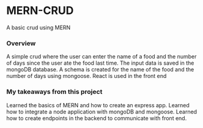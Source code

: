 # MERN-CRUD

A basic crud using MERN

### Overview

A simple crud where the user can enter the name of a food and the number of days since the user ate the food last time. The input data is saved in the mongoDB database. A schema is created for the name of the food and the number of days using mongoose. React is used in the front end

### My takeaways from this project

Learned the basics of MERN and how to create an express app.
Learned how to integrate a node application with mongoDB and mongoose.
Learned how to create endpoints in the backend to communicate with front end.

